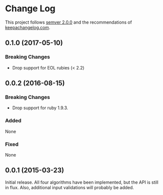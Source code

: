 # Change Log

This project follows [semver 2.0.0][1] and the recommendations
of [keepachangelog.com][2].

## 0.1.0 (2017-05-10)

### Breaking Changes

- Drop support for EOL rubies (< 2.2)

## 0.0.2 (2016-08-15)

### Breaking Changes

- Drop support for ruby 1.9.3.

### Added

None

### Fixed

None

## 0.0.1 (2015-03-23)

Initial release.  All four algorithms have been implemented, but the API is still in flux.
Also, additional input validations will probably be added.

[1]: http://semver.org/spec/v2.0.0.html
[2]: http://keepachangelog.com/
